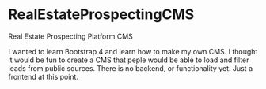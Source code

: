 # RealEstateProspectingCMS
Real Estate Prospecting Platform CMS


I wanted to learn Bootstrap 4 and learn how to make my own CMS. I thought it would be fun to create a CMS that peple would be able to load and filter leads from public sources. There is no backend, or functionality yet. Just a frontend at this point.
